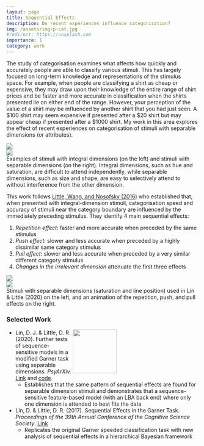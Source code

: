 ```yaml
---
layout: page
title: Sequential Effects
description: Do recent experiences influence categorisation?
img: /assets/img/p-cat.jpg
#redirect: https://unsplash.com
importance: 1
category: work
---
```


The study of categorisation examines what affects how quickly and accurately people are able to classify various stimuli. This has largely focused on long-term knowledge and representations of the stimulus space. For example, when people are classifying a shirt as cheap or expensive, they may draw upon their knowledge of the entire range of shirt prices and be faster and more accurate in classification when the shirts presented lie on either end of the range. However, your perception of the value of a shirt may be influenced by another shirt that you had just seen. A \$100 shirt may seem expensive if presented after a \$20 shirt but may appear cheap if presented after a \$1000 shirt. My work in this area explores the effect of recent experiences on categorisation of stimuli with separable dimensions (or attributes).

<div class="row">
    <div class="col-sm mt-3 mt-md-0">
        <img class="img-fluid rounded z-depth-1" src="{{ '/assets/img/IntegralStim.png' | relative_url }}"/>
    </div>
    <div class="col-sm mt-3 mt-md-0">
        <img class="img-fluid rounded z-depth-1" src="{{ '/assets/img/SeparableStim.png' | relative_url }}"/>
    </div>
</div>
<div class="caption">
    Examples of stimuli with integral dimensions (on the left) and stimuli with separable dimensions (on the right). Integral dimensions, such as hue and saturation, are difficult to attend independently, while separable dimensions, such as size and shape, are easy to selectively attend to without interference from the other dimension.
</div>

This work follows <a href="https://pubmed.ncbi.nlm.nih.gov/27472912/">Little, Wang, and Nosofsky (2016)</a> who established that, when presented with integral-dimension stimuli, categorisation speed and accuracy of stimuli near the category boundary are influenced by the immediately preceding stimulus. They identify 4 main sequential effects:

1. *Repetition effect*: faster and more accurate when preceded by the same stimulus
2. *Push effect*: slower and less accurate when preceded by a highly dissimilar same category stimulus
3. *Pull effect*: slower and less accurate when preceded by a very similar different category stimulus
4. *Changes in the irrelevant dimension* attenuate the first three effects

<div class="row justify-content-sm-center">
    <div class="col-sm-6 mt-3 mt-md-0">
        <img class="img-fluid rounded z-depth-1" src="{{ '/assets/img/SE_BoxcarStim.png' | relative_url }}"/>
    </div>
    <div class="col-sm-6 mt-3 mt-md-0">
        <img class="img-fluid rounded z-depth-1" src="{{ '/assets/img/GIF_SE_full.gif' | relative_url }}"/>
    </div>
</div>
<div class="caption">
    Stimuli with separable dimensions (saturation and line position) used in Lin & Little (2020) on the left, and an animation of the repetition, push, and pull effects on the right.
</div>

### Selected Work


  <img src="{{ '/assets/img/SE_Results.png' | relative_url }}" align="right" style="width: 12vw; min-width: 330px;"/>

  * Lin, D. J. & Little, D. R. (2020). Further tests of sequence-sensitive models in a modified Garner task using separable dimensions. *PsyArXiv.* <a href="https://psyarxiv.com/4r8tw/" target="_blank">Link</a> and <a href="https://github.com/knowlabUnimelb/MODGARNER/" target="_blank">code</a>.
    - Establishes that the same pattern of sequential effects are found for separable dimension stimuli and demonstrates that a sequence-sensitive feature-based model (with an LBA back end) where only one dimension is attended to best fits the data
  * Lin, D. & Little, D. R. (2017). Sequential Effects in the Garner Task. *Proceedings of the 39th Annual Conference of the Cognitive Science Society*. <a href="https://cogsci.mindmodeling.org/2017/papers/0150/paper0150.pdf" target="_blank">Link</a>
    - Replicates the original Garner speeded classification task with new analysis of sequential effects in a hierarchical Bayesian framework
